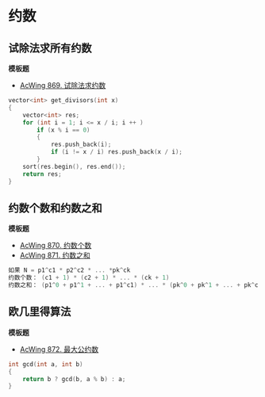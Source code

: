 # 约数

## 试除法求所有约数

**模板题**
- [AcWing 869. 试除法求约数](https://www.acwing.com/problem/content/871/)
```c++
vector<int> get_divisors(int x)
{
    vector<int> res;
    for (int i = 1; i <= x / i; i ++ )
        if (x % i == 0)
        {
            res.push_back(i);
            if (i != x / i) res.push_back(x / i);
        }
    sort(res.begin(), res.end());
    return res;
}
```

## 约数个数和约数之和

**模板题**
- [AcWing 870. 约数个数](https://www.acwing.com/problem/content/872/)
- [AcWing 871. 约数之和](https://www.acwing.com/problem/content/873/)
```c++
如果 N = p1^c1 * p2^c2 * ... *pk^ck
约数个数： (c1 + 1) * (c2 + 1) * ... * (ck + 1)
约数之和： (p1^0 + p1^1 + ... + p1^c1) * ... * (pk^0 + pk^1 + ... + pk^ck)
```

## 欧几里得算法

**模板题**
- [AcWing 872. 最大公约数](https://www.acwing.com/problem/content/874/)
```c++
int gcd(int a, int b)
{
    return b ? gcd(b, a % b) : a;
}
```

